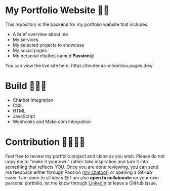 # My Portfolio Website 🐱‍👤
This repository is the backend for my portfolio website that includes:
<ul>
  <li>A brief overview about me</li>
  <li>My services</li>
  <li>My selected projects to showcase</li>
  <li>My social pages</li>
  <li>My personal chatbot named <b>Passion</b>😌</li>
</ul>
  You can view the live site here: https://tinotenda-mhedziso.pages.dev/
  
# Build 👷🏿‍♂️
<ul>
  <li>Chatbot Integration</li>
  <li>CSS</li>
  <li>HTML</li>
  <li>JavaScript</li>
  <li>Webhooks and Make.com Integration</li>
</ul>

# Contribution 🤝🏿🤝🏼
Feel free to review my portfolio project and clone as you wish.
Please do not copy me to "make it your own" rather take inspiration and turn it into something that reflects YOU.
Once you are done reviewing, you can send me feedback either through Passion (<u>my chatbot</u>) or opening a GitHub issue. I am open to all ideas.😎 
I am  also <b>open to collaborate</b> on your own personal portfolio, let me know through [LinkedIn](https://www.linkedin.com/in/tinotenda-mhedziso/) or leave a GitHub issue.
